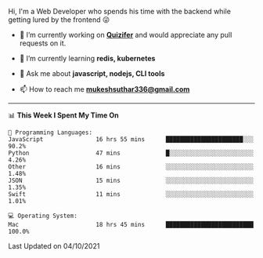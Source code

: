 Hi, I'm a Web Developer who spends his time with the backend while getting lured by the frontend 😜

- 🔭 I’m currently working on **[Quizifer](https://github.com/SutharMukesh/Quizifer/)** and would appreciate any pull requests on it.

- 🌱 I’m currently learning **redis, kubernetes**

- 💬 Ask me about **javascript, nodejs, CLI tools**

- 📫 How to reach me **mukeshsuthar336@gmail.com**

---
<!--START_SECTION:waka-->
📊 **This Week I Spent My Time On** 

```text
💬 Programming Languages: 
JavaScript               16 hrs 55 mins      ██████████████████████░░░   90.2% 
Python                   47 mins             █░░░░░░░░░░░░░░░░░░░░░░░░   4.26% 
Other                    16 mins             ░░░░░░░░░░░░░░░░░░░░░░░░░   1.48% 
JSON                     15 mins             ░░░░░░░░░░░░░░░░░░░░░░░░░   1.35% 
Swift                    11 mins             ░░░░░░░░░░░░░░░░░░░░░░░░░   1.01%

💻 Operating System: 
Mac                      18 hrs 45 mins      █████████████████████████   100.0%

```


 Last Updated on 04/10/2021
<!--END_SECTION:waka-->
